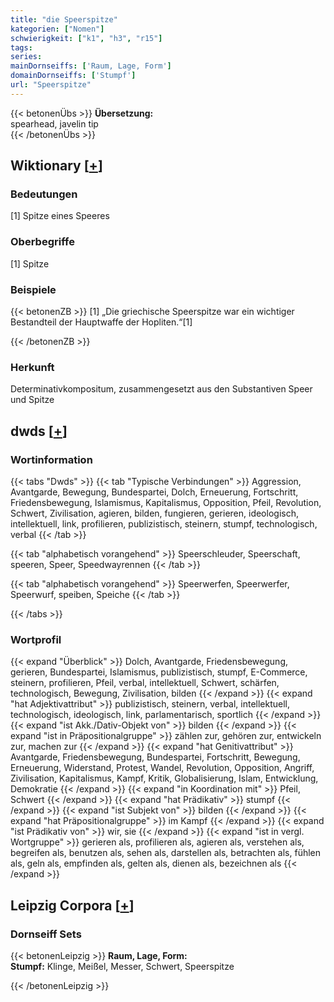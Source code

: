 ```yaml
---
title: "die Speerspitze"
kategorien: ["Nomen"]
schwierigkeit: ["k1", "h3", "r15"]
tags:
series:
mainDornseiffs: ['Raum, Lage, Form']
domainDornseiffs: ['Stumpf']
url: "Speerspitze"
---
```


{{< betonenÜbs >}}
**Übersetzung:**  
spearhead, javelin tip  
{{< /betonenÜbs >}}

## Wiktionary [[+](https://de.wiktionary.org/wiki/Speerspitze)]

### Bedeutungen
[1] Spitze eines Speeres  

### Oberbegriffe
[1] Spitze  

### Beispiele
{{< betonenZB >}}
[1] „Die griechische Speerspitze war ein wichtiger Bestandteil der Hauptwaffe der Hopliten.“[1]  

{{< /betonenZB >}}
### Herkunft
Determinativkompositum, zusammengesetzt aus den Substantiven Speer und Spitze  



## dwds [[+](https://www.dwds.de/wb/Speerspitze)]

### Wortinformation
{{< tabs "Dwds" >}}
{{< tab "Typische Verbindungen" >}}
Aggression, Avantgarde, Bewegung, Bundespartei, Dolch, Erneuerung, Fortschritt, Friedensbewegung, Islamismus, Kapitalismus, Opposition, Pfeil, Revolution, Schwert, Zivilisation, agieren, bilden, fungieren, gerieren, ideologisch, intellektuell, link, profilieren, publizistisch, steinern, stumpf, technologisch, verbal
{{< /tab >}}

{{< tab "alphabetisch vorangehend" >}}
Speerschleuder, Speerschaft, speeren, Speer, Speedwayrennen
{{< /tab >}}

{{< tab "alphabetisch vorangehend" >}}
Speerwerfen, Speerwerfer, Speerwurf, speiben, Speiche
{{< /tab >}}

{{< /tabs >}}

### Wortprofil
{{< expand "Überblick" >}} Dolch, Avantgarde, Friedensbewegung, gerieren, Bundespartei, Islamismus, publizistisch, stumpf, E-Commerce, steinern, profilieren, Pfeil, verbal, intellektuell, Schwert, schärfen, technologisch, Bewegung, Zivilisation, bilden {{< /expand >}}
{{< expand "hat Adjektivattribut" >}} publizistisch, steinern, verbal, intellektuell, technologisch, ideologisch, link, parlamentarisch, sportlich {{< /expand >}}
{{< expand "ist Akk./Dativ-Objekt von" >}} bilden {{< /expand >}}
{{< expand "ist in Präpositionalgruppe" >}} zählen zur, gehören zur, entwickeln zur, machen zur {{< /expand >}}
{{< expand "hat Genitivattribut" >}} Avantgarde, Friedensbewegung, Bundespartei, Fortschritt, Bewegung, Erneuerung, Widerstand, Protest, Wandel, Revolution, Opposition, Angriff, Zivilisation, Kapitalismus, Kampf, Kritik, Globalisierung, Islam, Entwicklung, Demokratie {{< /expand >}}
{{< expand "in Koordination mit" >}} Pfeil, Schwert {{< /expand >}}
{{< expand "hat Prädikativ" >}} stumpf {{< /expand >}}
{{< expand "ist Subjekt von" >}} bilden {{< /expand >}}
{{< expand "hat Präpositionalgruppe" >}} im Kampf {{< /expand >}}
{{< expand "ist Prädikativ von" >}} wir, sie {{< /expand >}}
{{< expand "ist in vergl. Wortgruppe" >}} gerieren als, profilieren als, agieren als, verstehen als, begreifen als, benutzen als, sehen als, darstellen als, betrachten als, fühlen als, geln als, empfinden als, gelten als, dienen als, bezeichnen als {{< /expand >}}

## Leipzig Corpora [[+](https://corpora.uni-leipzig.de/en/res?word=Speerspitze&corpusId=deu_newscrawl-public_2018)]

### Dornseiff Sets
{{< betonenLeipzig >}}
**Raum, Lage, Form:**  
**Stumpf:** Klinge, Meißel, Messer, Schwert, Speerspitze  

{{< /betonenLeipzig >}}

